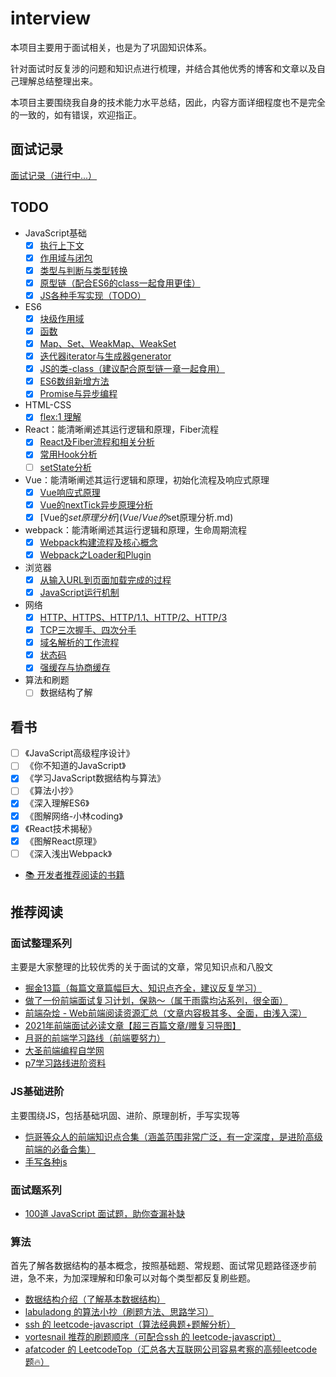 # interview

本项目主要用于面试相关，也是为了巩固知识体系。

针对面试时反复涉的问题和知识点进行梳理，并结合其他优秀的博客和文章以及自己理解总结整理出来。

本项目主要围绕我自身的技术能力水平总结，因此，内容方面详细程度也不是完全的一致的，如有错误，欢迎指正。

## 面试记录

[面试记录（进行中...）](/整理/面试记录.md)

## TODO

- JavaScript基础
  - [x] [执行上下文](JavaScript/执行上下文.md)
  - [x] [作用域与闭包](JavaScript/作用域与闭包.md)
  - [x] [类型与判断与类型转换](JavaScript/类型与判断.md)
  - [x] [原型链（配合ES6的class一起食用更佳）](JavaScript/原型.md)
  - [x] [JS各种手写实现（TODO）](JS各种手写实现/README.md)
- ES6
  - [x] [块级作用域](ES6/块级作用域.md)
  - [x] [函数](ES6/函数.md)
  - [x] [Map、Set、WeakMap、WeakSet](/ES6/Map与Set和WeakMap与WeakSet.md)
  - [x] [迭代器iterator与生成器generator](ES6/迭代器与生成器.md)
  - [x] [JS的类-class（建议配合原型链一章一起食用）](ES6/JS的类.md)
  - [x] [ES6数组新增方法](ES6/数组.md)
  - [x] [Promise与异步编程](ES6/Promise与异步编程.md)
- HTML-CSS
  - [x] [flex:1 理解](HTML-CSS/flex.md)
- React：能清晰阐述其运行逻辑和原理，Fiber流程
  - [x] [React及Fiber流程和相关分析](React/React及Fiber.md)
  - [x] [常用Hook分析](React/常用Hook分析.md.md)
  - [ ] [setState分析](React/setState分析.md)
- Vue：能清晰阐述其运行逻辑和原理，初始化流程及响应式原理
  - [x] [Vue响应式原理](Vue/响应式原理.md)
  - [x] [Vue的nextTick异步原理分析](Vue/Vue的nextTick异步原理分析.md)
  - [x] [Vue的$set原理分析](Vue/Vue的$set原理分析.md)
- webpack：能清晰阐述其运行逻辑和原理，生命周期流程
  - [x] [Webpack构建流程及核心概念](Webpack/Webpack构建流程及核心概念.md)
  - [x] [Webpack之Loader和Plugin](Webpack/Webpack之Loader和Plugin.md)
- 浏览器
  - [x] [从输入URL到页面加载完成的过程](/浏览器/从输入URL到页面加载完成的过程.md)
  - [x] [JavaScript运行机制](/浏览器/JavaScript运行机制.md)
- 网络
  - [x] [HTTP、HTTPS、HTTP/1.1、HTTP/2、HTTP/3](/网络/什么是HTTP.md)
  - [x] [TCP三次握手、四次分手](/网络/TCP与UDP.md)
  - [x] [域名解析的工作流程](/网络/IP基础知识.md)
  - [x] [状态码](/网络/状态码.md)
  - [x] [强缓存与协商缓存](网络/强缓存与协商缓存.md)
- 算法和刷题
  - [ ] 数据结构了解

## 看书

- [ ] 《JavaScript高级程序设计》
- [ ] 《你不知道的JavaScript》
- [x] 《学习JavaScript数据结构与算法》
- [ ] 《算法小抄》
- [x] 《深入理解ES6》
- [x] 《图解网络-小林coding》
- [x] 《React技术揭秘》
- [x] 《图解React原理》
- [ ] 《深入浅出Webpack》
- [📚 开发者推荐阅读的书籍](https://github.com/guanpengchn/awesome-books)

## 推荐阅读

### 面试整理系列

主要是大家整理的比较优秀的关于面试的文章，常见知识点和八股文

- [掘金13篇（每篇文章篇幅巨大、知识点齐全，建议反复学习）](https://juejin.cn/post/6940945178899251230)
- [做了一份前端面试复习计划，保熟～（属于雨露均沾系列，很全面）](https://juejin.cn/post/7061588533214969892)
- [前端杂烩 - Web前端阅读资源汇总（文章内容极其多、全面，由浅入深）](https://juejin.cn/post/7069468539412807693)
- [2021年前端面试必读文章【超三百篇文章/赠复习导图】](https://juejin.cn/post/6844904116339261447)
- [月哥的前端学习路线（前端要努力）](https://www.processon.com/view/link/61c53fb31efad45a2b42afd9#map)
- [大圣前端编程自学网](https://shengxinjing.cn/)
- [p7学习路线进阶资料](/整理/p7学习路线进阶资料.md)

### JS基础进阶

主要围绕JS，包括基础巩固、进阶、原理剖析，手写实现等

- [恺哥等众人的前端知识点合集（涵盖范围非常广泛，有一定深度，是进阶高级前端的必备合集）](https://juejin.cn/post/7017645909483716615)
- [手写各种js](https://github.com/qianlongo/fe-handwriting)

### 面试题系列

- [100道 JavaScript 面试题，助你查漏补缺](https://juejin.cn/post/6992525007716876325)

### 算法

首先了解各数据结构的基本概念，按照基础题、常规题、面试常见题路径逐步前进，急不来，为加深理解和印象可以对每个类型都反复刷些题。

- [数据结构介绍（了解基本数据结构）](https://juejin.cn/post/7017349585446125575)
- [labuladong 的算法小抄（刷题方法、思路学习）](https://labuladong.gitee.io/algo/)
- [ssh 的 leetcode-javascript（算法经典题+题解分析）](https://github.com/sl1673495/leetcode-javascript)
- [vortesnail 推荐的刷题顺序（可配合ssh 的 leetcode-javascript）](https://github.com/vortesnail/leetcode)
- [afatcoder 的 LeetcodeTop（汇总各大互联网公司容易考察的高频leetcode题🔥）](https://github.com/afatcoder/LeetcodeTop)
